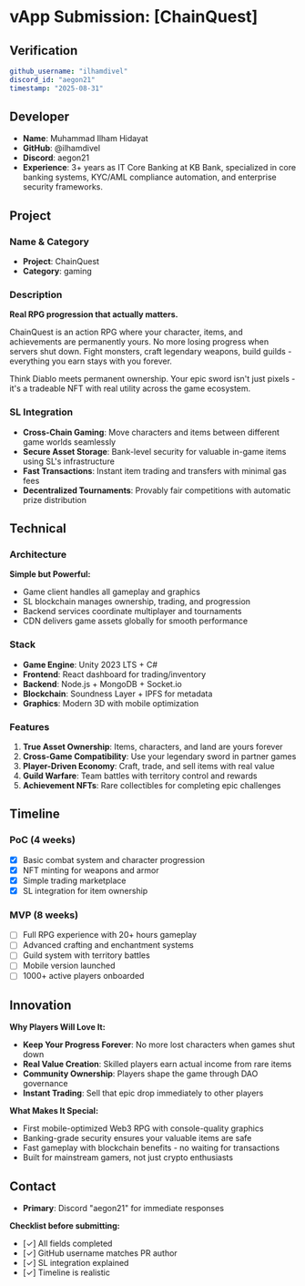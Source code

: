 # vApp Submission: [ChainQuest]

## Verification
```yaml
github_username: "ilhamdivel"
discord_id: "aegon21"
timestamp: "2025-08-31"
```

## Developer
- **Name**: Muhammad Ilham Hidayat
- **GitHub**: @ilhamdivel
- **Discord**: aegon21
- **Experience**: 3+ years as  IT Core Banking at KB Bank, specialized in core banking systems,
  KYC/AML compliance automation, and enterprise security frameworks.

## Project

### Name & Category
- **Project**: ChainQuest
- **Category**: gaming

### Description
**Real RPG progression that actually matters.**

ChainQuest is an action RPG where your character, items, and achievements are permanently yours. No more losing progress when servers shut down. Fight monsters, craft legendary weapons, build guilds - everything you earn stays with you forever.

Think Diablo meets permanent ownership. Your epic sword isn't just pixels - it's a tradeable NFT with real utility across the game ecosystem.

### SL Integration
- **Cross-Chain Gaming**: Move characters and items between different game worlds seamlessly
- **Secure Asset Storage**: Bank-level security for valuable in-game items using SL's infrastructure
- **Fast Transactions**: Instant item trading and transfers with minimal gas fees
- **Decentralized Tournaments**: Provably fair competitions with automatic prize distribution

## Technical

### Architecture
**Simple but Powerful:**
- Game client handles all gameplay and graphics
- SL blockchain manages ownership, trading, and progression
- Backend services coordinate multiplayer and tournaments
- CDN delivers game assets globally for smooth performance

### Stack
- **Game Engine**: Unity 2023 LTS + C#
- **Frontend**: React dashboard for trading/inventory
- **Backend**: Node.js + MongoDB + Socket.io
- **Blockchain**: Soundness Layer + IPFS for metadata
- **Graphics**: Modern 3D with mobile optimization

### Features
1. **True Asset Ownership**: Items, characters, and land are yours forever
2. **Cross-Game Compatibility**: Use your legendary sword in partner games
3. **Player-Driven Economy**: Craft, trade, and sell items with real value
4. **Guild Warfare**: Team battles with territory control and rewards
5. **Achievement NFTs**: Rare collectibles for completing epic challenges

## Timeline

### PoC (4 weeks)
- [x] Basic combat system and character progression
- [x] NFT minting for weapons and armor
- [x] Simple trading marketplace
- [x] SL integration for item ownership

### MVP (8 weeks)
- [ ] Full RPG experience with 20+ hours gameplay
- [ ] Advanced crafting and enchantment systems
- [ ] Guild system with territory battles
- [ ] Mobile version launched
- [ ] 1000+ active players onboarded

## Innovation

**Why Players Will Love It:**
- **Keep Your Progress Forever**: No more lost characters when games shut down
- **Real Value Creation**: Skilled players earn actual income from rare items
- **Community Ownership**: Players shape the game through DAO governance
- **Instant Trading**: Sell that epic drop immediately to other players

**What Makes It Special:**
- First mobile-optimized Web3 RPG with console-quality graphics
- Banking-grade security ensures your valuable items are safe
- Fast gameplay with blockchain benefits - no waiting for transactions
- Built for mainstream gamers, not just crypto enthusiasts

## Contact
- **Primary**: Discord "aegon21" for immediate responses

**Checklist before submitting:**
- [✓] All fields completed
- [✓] GitHub username matches PR author  
- [✓] SL integration explained
- [✓] Timeline is realistic
